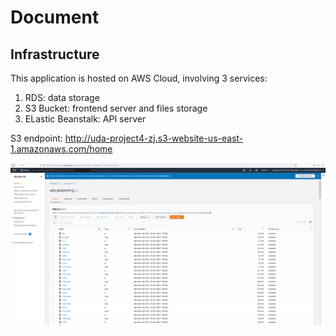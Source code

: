 # Document

## Infrastructure
This application is hosted on AWS Cloud, involving 3 services:
1. RDS: data storage
2. S3 Bucket: frontend server and files storage
3. ELastic Beanstalk: API server

S3 endpoint: http://uda-project4-zj.s3-website-us-east-1.amazonaws.com/home

![Image](./images/aws_s3.PNG)

